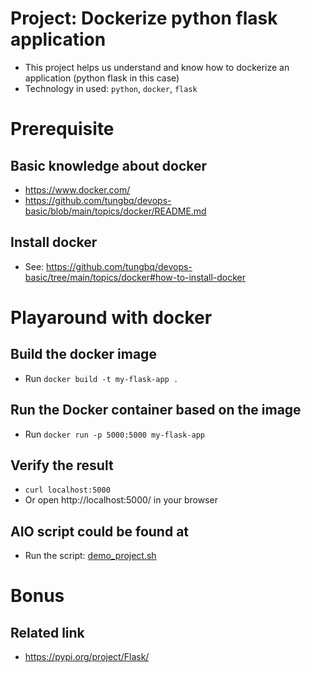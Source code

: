 # Project: Dockerize python flask application

- This project helps us understand and know how to dockerize an application (python flask in this case)
- Technology in used: `python`, `docker`, `flask`

# Prerequisite

## Basic knowledge about docker

- https://www.docker.com/
- https://github.com/tungbq/devops-basic/blob/main/topics/docker/README.md

## Install docker

- See: https://github.com/tungbq/devops-basic/tree/main/topics/docker#how-to-install-docker

# Playaround with docker

## Build the docker image

- Run `docker build -t my-flask-app .`

## Run the Docker container based on the image

- Run `docker run -p 5000:5000 my-flask-app`

## Verify the result

- `curl localhost:5000`
- Or open http://localhost:5000/ in your browser

## AIO script could be found at

- Run the script: [demo_project.sh](./demo_project.sh)

# Bonus

## Related link

- https://pypi.org/project/Flask/
